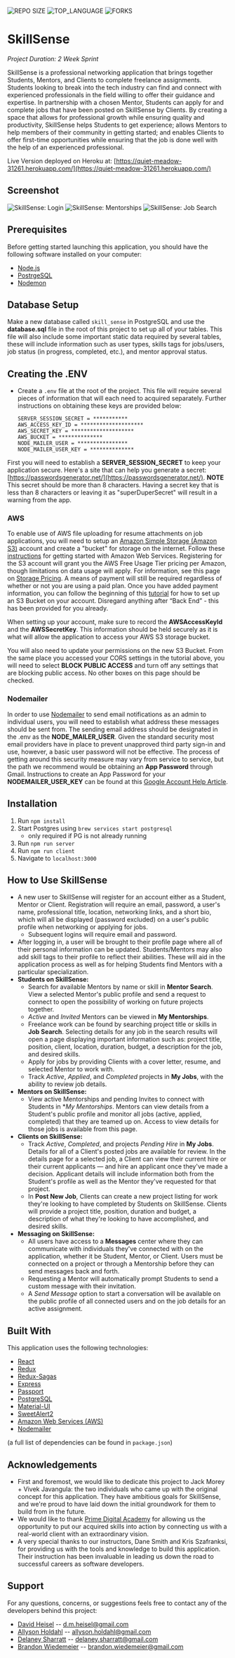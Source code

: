 ![REPO SIZE](https://img.shields.io/github/repo-size/teamskillsense/skillsense.svg?style=flat-square)
![TOP_LANGUAGE](https://img.shields.io/github/languages/top/teamskillsense/skillsense.svg?style=flat-square)
![FORKS](https://img.shields.io/github/forks/teamskillsense/skillsense.svg?style=social)

# SkillSense

*Project Duration: 2 Week Sprint*

SkillSense is a professional networking application that brings together Students, Mentors, and Clients to complete freelance assignments. Students looking to break into the tech industry can find and connect with experienced professionals in the field willing to offer their guidance and expertise. In partnership with a chosen Mentor, Students can apply for and complete jobs that have been posted on SkillSense by Clients. By creating a space that allows for professional growth while ensuring quality and productivity, SkillSense helps Students to get experience; allows Mentors to help members of their community in getting started; and enables Clients to offer first-time opportunities while ensuring that the job is done well with the help of an experienced professional.

Live Version deployed on Heroku at: [https://quiet-meadow-31261.herokuapp.com/](https://quiet-meadow-31261.herokuapp.com/)

## Screenshot

![SkillSense: Login](documentation/images/SkillSense-Login.png)
![SkillSense: Mentorships](documentation/images/SkillSense-Mentorships.png)
![SkillSense: Job Search](documentation/images/SkillSense-JobSearch.png)

## Prerequisites

Before getting started launching this application, you should have the following software installed on your computer:

- [Node.js](https://nodejs.org/en/)
- [PostrgeSQL](https://www.postgresql.org/)
- [Nodemon](https://nodemon.io/)

## Database Setup

Make a new database called `skill_sense` in PostgreSQL and use the **database.sql** file in the root of this project to set up all of your tables. This file will also include some important static data required by several tables, these will include information such as user types, skills tags for jobs/users, job status (in progress, completed, etc.), and mentor approval status.

## Creating the .ENV

* Create a `.env` file at the root of the project. This file will require several pieces of information that will each need to acquired separately. Further instructions on obtaining these keys are provided below:
    ```
    SERVER_SESSION_SECRET = ***********
    AWS_ACCESS_KEY_ID = ********************
    AWS_SECRET_KEY = ********************
    AWS_BUCKET = **************
    NODE_MAILER_USER = ****************
    NODE_MAILER_USER_KEY = **************
    ```

First you will need to establish a **SERVER_SESSION_SECRET** to keep your application secure. Here's a site that can help you generate a secret: [https://passwordsgenerator.net/](https://passwordsgenerator.net/).  **NOTE** This secret should be more than 8 characters.  Having a secret key that is less than 8 characters or leaving it as "superDuperSecret" will result in a warning from the app.

### AWS

To enable use of AWS file uploading for resume attachments on job applications, you will need to setup an [Amazon Simple Storage (Amazon S3)](https://aws.amazon.com/s3/) account and create a "bucket" for storage on the internet. Follow these [instructions](https://docs.aws.amazon.com/en_pv/AmazonS3/latest/gsg/GetStartedWithS3.html) for getting started with Amazon Web Services. Registering for the S3 account will grant you the AWS Free Usage Tier pricing per Amazon, though limitations on data usage will apply. For information, see this page on [Storage Pricing](https://aws.amazon.com/s3/pricing/?nc=sn&loc=4). A means of payment will still be required regardless of whether or not you are using a paid plan. Once you have added payment information, you can follow the beginning of this [tutorial](https://medium.com/@khelif96/uploading-files-from-a-react-app-to-aws-s3-the-right-way-541dd6be689) for how to set up an S3 Bucket on your account. Disregard anything after “Back End” - this has been provided for you already.

When setting up your account, make sure to record the **AWSAccessKeyId** and the **AWSSecretKey**. This information should be held securely as it is what will allow the application to access your AWS S3 storage bucket.

You will also need to update your permissions on the new S3 Bucket. From the same place you accessed your CORS settings in the tutorial above, you will need to select **BLOCK PUBLIC ACCESS** and turn off any settings that are blocking public access. No other boxes on this page should be checked.

### Nodemailer

In order to use [Nodemailer](https://nodemailer.com/) to send email notifications as an admin to individual users, you will need to establish what address these messages should be sent from. The sending email address should be designated in the .env as the **NODE_MAILER_USER**. Given the standard security most email providers have in place to prevent unapproved third party sign-in and use, however, a basic user password will not be effective. The process of getting around this security measure may vary from service to service, but the path we recommend would be obtaining an **App Password** through Gmail. Instructions to create an App Password for your **NODEMAILER_USER_KEY** can be found at this [Google Account Help Article](https://support.google.com/accounts/answer/185833?hl=en).

## Installation

1. Run `npm install`
2. Start Postgres using `brew services start postgresql`
    - only required if PG is not already running
3. Run `npm run server`
4. Run `npm run client`
5. Navigate to `localhost:3000`

## How to Use SkillSense

- A new user to SkillSense will register for an account either as a Student, Mentor or Client. Registration will require an email, password, a user's name, professional title, location, networking links, and a short bio, which will all be displayed (password excluded) on a user's public profile when networking or applying for jobs.
    - Subsequent logins will require email and password.
- After logging in, a user will be brought to their profile page where all of their personal information can be updated. Students/Mentors may also add skill tags to their profile to reflect their abilities. These will aid in the application process as well as for helping Students find Mentors with a particular specialization.
- **Students on SkillSense:**
    - Search for available Mentors by name or skill in **Mentor Search**. View a selected Mentor's public profile and send a request to connect to open the possibility of working on future projects together.
    - *Active* and *Invited* Mentors can be viewed in **My Mentorships**.
    - Freelance work can be found by searching project title or skills in **Job Search**. Selecting details for any job in the search results will open a page displaying important information such as: project title, position, client, location, duration, budget, a description for the job, and desired skills.
    - Apply for jobs by providing Clients with a cover letter, resume, and selected Mentor to work with.
    - Track *Active*, *Applied*, and *Completed* projects in **My Jobs**, with the ability to review job details.
- **Mentors on SkillSense:**
    - View active Mentorships and pending Invites to connect with Students in **My Mentorships*. Mentors can view details from a Student's public profile and monitor all jobs (active, applied, completed) that they are teamed up on. Access to view details for those jobs is available from this page.
- **Clients on SkillSense:**
    - Track *Active*, *Completed*, and projects *Pending Hire* in **My Jobs**. Details for all of a Client's posted jobs are available for review. In the details page for a selected job, a Client can view their current hire or their current applicants — and hire an applicant once they've made a decision. Applicant details will include information both from the Student's profile as well as the Mentor they've requested for that project.
    - In **Post New Job**, Clients can create a new project listing for work they're looking to have completed by Students on SkillSense. Clients will provide a project title, position, duration and budget, a description of what they're looking to have accomplished, and desired skills.
- **Messaging on SkillSense:**
    - All users have access to a **Messages** center where they can communicate with individuals they've connected with on the application, whether it be Student, Mentor, or Client. Users must be connected on a project or through a Mentorship before they can send messages back and forth.
    - Requesting a Mentor will automatically prompt Students to send a custom message with their invitation.
    - A *Send Message* option to start a conversation will be available on the public profile of all connected users and on the job details for an active assignment.

## Built With

This application uses the following technologies:

- [React](https://reactjs.org/)
- [Redux](https://maven.apache.org/)
- [Redux-Sagas](https://redux-saga.js.org/)
- [Express](https://expressjs.com/)
- [Passport](http://www.passportjs.org/)
- [PostgreSQL](https://www.postgresql.org/)
- [Material-UI](https://material-ui.com/)
- [SweetAlert2](https://sweetalert2.github.io/)
- [Amazon Web Services (AWS)](https://aws.amazon.com/)
- [Nodemailer](https://nodemailer.com/)

(a full list of dependencies can be found in `package.json`)

## Acknowledgements

- First and foremost, we would like to dedicate this project to Jack Morey + Vivek Javangula: the two individuals who came up with the original concept for this application. They have ambitious goals for SkillSense, and we're proud to have laid down the initial groundwork for them to build from in the future.
- We would like to thank [Prime Digital Academy](https://github.com/PrimeAcademy) for allowing us the opportunity to put our acquired skills into action by connecting us with a real-world client with an extraordinary vision.
- A very special thanks to our instructors, Dane Smith and Kris Szafranksi, for providing us with the tools and knowledge to build this application. Their instruction has been invaluable in leading us down the road to successful careers as software developers.

## Support

For any questions, concerns, or suggestions feels free to contact any of the developers behind this project:
- [David Heisel](https://github.com/dmheisel) -- d.m.heisel@gmail.com
- [Allyson Holdahl](https://github.com/aholdahl) -- allyson.holdahl@gmail.com
- [Delaney Sharratt](https://github.com/laneymckee) -- delaney.sharratt@gmail.com
- [Brandon Wiedemeier](https://github.com/wiedemeierb) -- brandon.wiedemeier@gmail.com
